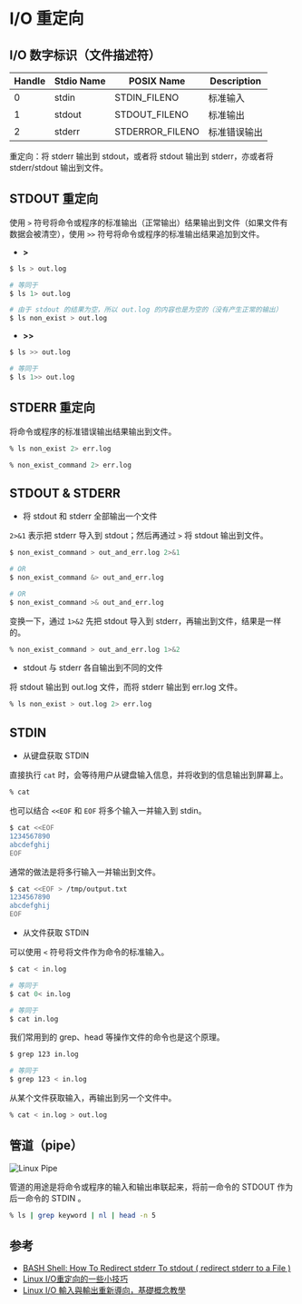 # I/O 重定向

## I/O 数字标识（文件描述符）

| Handle | Stdio Name | POSIX Name      | Description  |
| ------ | ---------- | --------------- | ------------ |
| 0      | stdin      | STDIN_FILENO    | 标准输入     |
| 1      | stdout     | STDOUT_FILENO   | 标准输出     |
| 2      | stderr     | STDERROR_FILENO | 标准错误输出 |

重定向：将 stderr 输出到 stdout，或者将 stdout 输出到 stderr，亦或者将 stderr/stdout 输出到文件。

## STDOUT 重定向

使用 `>` 符号将命令或程序的标准输出（正常输出）结果输出到文件（如果文件有数据会被清空），使用 `>>` 符号将命令或程序的标准输出结果追加到文件。

* **>**

```bash
$ ls > out.log

# 等同于
$ ls 1> out.log
```

```bash
# 由于 stdout 的结果为空，所以 out.log 的内容也是为空的（没有产生正常的输出）
$ ls non_exist > out.log
```

* **>>**

```bash
$ ls >> out.log

# 等同于
$ ls 1>> out.log
```

## STDERR 重定向

将命令或程序的标准错误输出结果输出到文件。

```bash
% ls non_exist 2> err.log

% non_exist_command 2> err.log
```

## STDOUT & STDERR

* 将 stdout 和 stderr 全部输出一个文件

`2>&1` 表示把 stderr 导入到 stdout；然后再通过 `>` 将 stdout 输出到文件。

```bash
$ non_exist_command > out_and_err.log 2>&1

# OR
$ non_exist_command &> out_and_err.log

# OR
$ non_exist_command >& out_and_err.log
```

变换一下，通过 `1>&2` 先把 stdout 导入到 stderr，再输出到文件，结果是一样的。

```bash
% non_exist_command > out_and_err.log 1>&2
```

* stdout 与 stderr 各自输出到不同的文件

将 stdout 输出到 out.log 文件，而将 stderr 输出到 err.log 文件。

```bash
% ls non_exist > out.log 2> err.log
```

## STDIN

* 从键盘获取 STDIN

直接执行 `cat` 时，会等待用户从键盘输入信息，并将收到的信息输出到屏幕上。

```bash
% cat
```

也可以结合 `<<EOF` 和 `EOF` 将多个输入一并输入到 stdin。

```bash
$ cat <<EOF
1234567890
abcdefghij
EOF
```

通常的做法是将多行输入一并输出到文件。

```bash
$ cat <<EOF > /tmp/output.txt
1234567890
abcdefghij
EOF
```

* 从文件获取 STDIN

可以使用 `<` 符号将文件作为命令的标准输入。

```bash
$ cat < in.log

# 等同于
$ cat 0< in.log

# 等同于
$ cat in.log
```

我们常用到的 grep、head 等操作文件的命令也是这个原理。

```bash
$ grep 123 in.log

# 等同于
$ grep 123 < in.log
```

从某个文件获取输入，再输出到另一个文件中。

```bash
% cat < in.log > out.log
```

## 管道（pipe）

![Linux Pipe](.images/linux-pipe.png)

管道的用途是将命令或程序的输入和输出串联起来，将前一命令的 STDOUT 作为后一命令的 STDIN 。

```bash
% ls | grep keyword | nl | head -n 5
```

## 参考

* [BASH Shell: How To Redirect stderr To stdout ( redirect stderr to a File )](https://www.cyberciti.biz/faq/redirecting-stderr-to-stdout/)
* [Linux I/O重定向的一些小技巧](https://www.ibm.com/developerworks/cn/linux/l-iotips/index.html)
* [Linux I/O 輸入與輸出重新導向，基礎概念教學](https://blog.gtwang.org/linux/linux-io-input-output-redirection-operators/)
